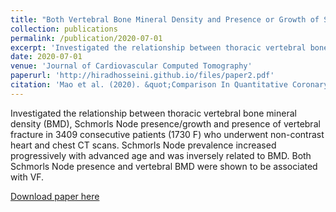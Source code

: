 ```yaml
---
title: "Both Vertebral Bone Mineral Density and Presence or Growth of Schmorls Node Are Important Pedictors for Future Vertebral Fracture"
collection: publications
permalink: /publication/2020-07-01
excerpt: 'Investigated the relationship between thoracic vertebral bone mineral density (BMD), Schmorls Node presence growth and presence of vertebral fracture in 3409 consecutive patients (1730 F) who underwent non-contrast heart and chest CT scans. Schmorls Node prevalence increased progressively with advanced age and was inversely related to BMD. Both Schmorls Node presence and vertebral BMD were shown to be associated with VF.'
date: 2020-07-01
venue: 'Journal of Cardiovascular Computed Tomography'
paperurl: 'http://hiradhosseini.github.io/files/paper2.pdf'
citation: 'Mao et al. (2020). &quot;Comparison In Quantitative Coronary Calcified Plaque Burden Between Filter Back Projection and Iterative Reconstruction Algorithm Using Scan With Various Exposure Dosage.&quot; <i>Journal of Cardiovascular Computed Tomography</i>. 14(3).'
---
```

Investigated the relationship between thoracic vertebral bone mineral density (BMD), Schmorls Node presence/growth and presence of vertebral fracture in 3409 consecutive patients (1730 F) who underwent non-contrast heart and chest CT scans. Schmorls Node prevalence increased progressively with advanced age and was inversely related to BMD. Both Schmorls Node presence and vertebral BMD were shown to be associated with VF.

[Download paper here](http://hiradhosseini.github.io/files/paper2.pdf)

